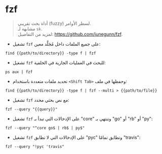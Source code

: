 # fzf

> أداة بحث تقريبي (fuzzy) لسطر الأوامر.  
> مشابهة لـ `sk`.  
> لمزيد من التفاصيل: <https://github.com/junegunn/fzf>.  

- تشغيل `fzf` على جميع الملفات داخل مُجَلَّد معين:

`find {{path/to/directory}} -type f | fzf`

- تشغيل `fzf` للبحث في العمليات الجارية في الخلفية:

`ps aux | fzf`

- تحديد ملفات متعددة باستخدام `<Shift Tab>` وحفظها في ملف:

`find {{path/to/directory}} -type f | fzf --multi > {{path/to/file}}`

- تشغيل `fzf` مع نص بحثي محدد:

`fzf --query "{{query}}"`

- تشغيل `fzf` على الإدخالات التي تبدأ بـ "core" وتنتهي بـ "go" أو "rb" أو "py":

`fzf --query "^core go$ | rb$ | py$"`

- تشغيل `fzf` على الإدخالات التي لا تطابق "pyc" وتطابق تمامًا "travis":

`fzf --query "!pyc 'travis"`
